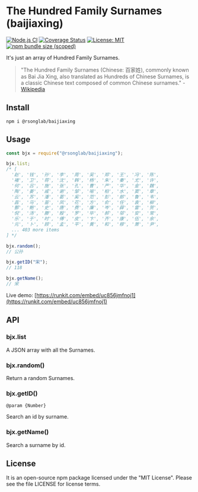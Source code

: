 # The Hundred Family Surnames (baijiaxing)

[![Node.js CI](https://github.com/rsonglab/baijiaxing/actions/workflows/node.js.yml/badge.svg)](https://github.com/rsonglab/baijiaxing/actions/workflows/node.js.yml)
[![Coverage Status](https://coveralls.io/repos/github/rsonglab/baijiaxing/badge.svg?branch=master)](https://coveralls.io/github/rsonglab/baijiaxing?branch=master)
[![License: MIT](https://img.shields.io/badge/License-MIT-yellow.svg)](https://github.com/rsonglab/baijiaxing/blob/master/LICENSE)
[![npm bundle size (scoped)](https://img.shields.io/bundlephobia/min/@rsonglab/baijiaxing)](https://www.npmjs.com/package/@rsonglab/baijiaxing)

It's just an array of Hundred Family Surnames.

> "The Hundred Family Surnames (Chinese: 百家姓), commonly known as Bai Jia Xing, also translated as Hundreds of Chinese Surnames, is a classic Chinese text composed of common Chinese surnames." - [Wikipedia](https://en.wikipedia.org/wiki/Hundred_Family_Surnames)

## Install

```shell
npm i @rsonglab/baijiaxing
```

## Usage

```js
const bjx = require("@rsonglab/baijiaxing");

bjx.list;
/* [
  '赵', '钱', '孙', '李', '周', '吴', '郑', '王', '冯', '陈',
  '褚', '卫', '蒋', '沈', '韩', '杨', '朱', '秦', '尤', '许',
  '何', '吕', '施', '张', '孔', '曹', '严', '华', '金', '魏',
  '陶', '姜', '戚', '谢', '邹', '喻', '柏', '水', '窦', '章',
  '云', '苏', '潘', '葛', '奚', '范', '彭', '郎', '鲁', '韦',
  '昌', '马', '苗', '凤', '花', '方', '俞', '任', '袁', '柳',
  '酆', '鲍', '史', '唐', '费', '廉', '岑', '薛', '雷', '贺',
  '倪', '汤', '滕', '殷', '罗', '毕', '郝', '邬', '安', '常',
  '乐', '于', '时', '傅', '皮', '卞', '齐', '康', '伍', '余',
  '元', '卜', '顾', '孟', '平', '黄', '和', '穆', '萧', '尹',
  ... 403 more items
] */

bjx.random();
// 公孙

bjx.getID("宋");
// 118

bjx.getName();
// 宋
```

Live demo: [https://runkit.com/embed/uc856jmfnoj1](https://runkit.com/embed/uc856jmfnoj1)

## API

### bjx.list

A JSON array with all the Surnames.

### bjx.random()

Return a random Surnames.

### bjx.getID()

`@param {Number} `

Search an id by surname.

### bjx.getName()

Search a surname by id.

## License

It is an open-source npm package licensed under the "MIT License". Please see the file LICENSE for license terms.
